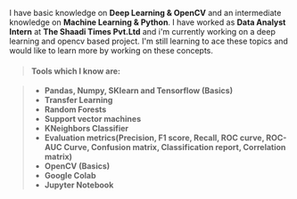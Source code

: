 I have basic knowledge on **Deep Learning & OpenCV** and an intermediate knowledge on **Machine Learning & Python**. I have worked as **Data Analyst Intern** at **The Shaadi Times Pvt.Ltd** and i'm currently working on a deep learning and opencv based project. I'm still learning to ace these topics and would like to learn more by working on these concepts. 

> #### Tools which I know are:

> - **Pandas, Numpy, SKlearn and Tensorflow (Basics)**
> - **Transfer Learning**
> - **Random Forests**
> - **Support vector machines**
> - **KNeighbors Classifier**
> - **Evaluation metrics(Precision, F1 score, Recall, ROC curve, ROC-AUC Curve, Confusion matrix, Classification report, Correlation matrix)**
> - **OpenCV (Basics)**
> - **Google Colab**
> - **Jupyter Notebook**
